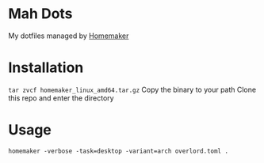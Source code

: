 # Mah Dots

My dotfiles managed by [Homemaker](https://github.com/FooSoft/homemaker)

# Installation

`tar zvcf homemaker_linux_amd64.tar.gz`
Copy the binary to your path
Clone this repo and enter the directory

# Usage

`homemaker -verbose -task=desktop -variant=arch overlord.toml .`
